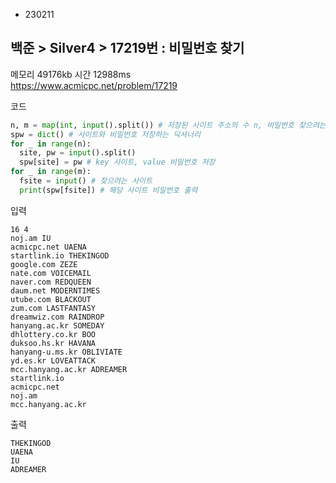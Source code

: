 - 230211
##  백준 > Silver4 > 17219번 : 비밀번호 찾기
메모리 49176kb 시간 12988ms  
https://www.acmicpc.net/problem/17219  

코드
```python
n, m = map(int, input().split()) # 저장된 사이트 주소의 수 n, 비밀번호 찾으려는 사이트 주소의 수 m
spw = dict() # 사이트와 비밀번호 저장하는 딕셔너리
for _ in range(n):
  site, pw = input().split()
  spw[site] = pw # key 사이트, value 비밀번호 저장
for _ in range(m):
  fsite = input() # 찾으려는 사이트
  print(spw[fsite]) # 해당 사이트 비밀번호 출력
```

입력
```
16 4
noj.am IU
acmicpc.net UAENA
startlink.io THEKINGOD
google.com ZEZE
nate.com VOICEMAIL
naver.com REDQUEEN
daum.net MODERNTIMES
utube.com BLACKOUT
zum.com LASTFANTASY
dreamwiz.com RAINDROP
hanyang.ac.kr SOMEDAY
dhlottery.co.kr BOO
duksoo.hs.kr HAVANA
hanyang-u.ms.kr OBLIVIATE
yd.es.kr LOVEATTACK
mcc.hanyang.ac.kr ADREAMER
startlink.io
acmicpc.net
noj.am
mcc.hanyang.ac.kr
```

출력
```
THEKINGOD
UAENA
IU
ADREAMER
```